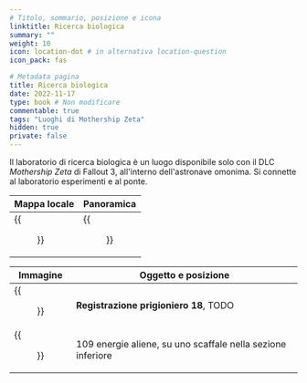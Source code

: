```yaml
---
# Titolo, sommario, posizione e icona
linktitle: Ricerca biologica
summary: ""
weight: 10
icon: location-dot # in alternativa location-question
icon_pack: fas

# Metadata pagina
title: Ricerca biologica
date: 2022-11-17
type: book # Non modificare
commentable: true
tags: "Luoghi di Mothership Zeta"
hidden: true
private: false 
---
```


Il laboratorio di ricerca biologica è un luogo disponibile solo con il DLC *Mothership Zeta* di Fallout 3, all'interno dell'astronave omonima. Si connette al laboratorio esperimenti e al ponte.

| Mappa locale                      | Panoramica                          |
| --------------------------------- | ----------------------------------- |
| {{<figure src="fo3/Biological_Research_map.webp">}}| {{<figure src="fo3/Fo3MZ_biological_research.webp">}}|

| Immagine | Oggetto e posizione |
| -------- | ------------------- |
|  {{<figure src="fo3/Alien_captive_recording_log_18_bio_research.webp">}}        |  **Registrazione prigioniero 18**, TODO                   | 
|  {{<figure src="fo3/Alien_power_cells_biological_research.webp">}}       |  109 energie aliene, su uno scaffale nella sezione inferiore                    | 



